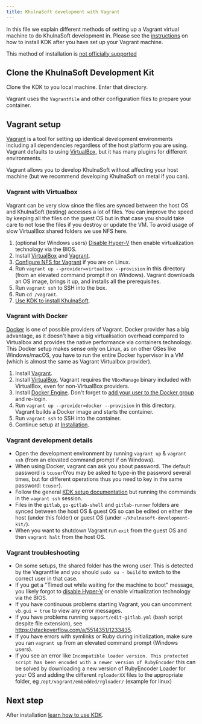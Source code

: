 ```yaml
---
title: KhulnaSoft development with Vagrant
---
```


In this file we explain different methods of setting up a Vagrant
virtual machine to do KhulnaSoft development in. Please see the [instructions](../_index.md) on how to
install KDK after you have set up your Vagrant machine.

This method of installation is [not officially supported](../../README.md#installation)

## Clone the KhulnaSoft Development Kit

Clone the KDK to you local machine. Enter that directory.

Vagrant uses the `Vagrantfile` and other configuration files to prepare your
container.

## Vagrant setup

[Vagrant](https://www.vagrantup.com) is a tool for setting up identical development environments including
all dependencies regardless of the host platform you are using. Vagrant defaults to using
[VirtualBox](https://www.virtualbox.org), but it has many plugins for different environments.

Vagrant allows you to develop KhulnaSoft without affecting your host machine (but we
recommend developing KhulnaSoft on metal if you can).

### Vagrant with Virtualbox

Vagrant can be very slow since the files are synced between the host OS and KhulnaSoft
(testing) accesses a lot of files.
You can improve the speed by keeping all the files on the guest OS but in that
case you should take care to not lose the files if you destroy or update the VM.
To avoid usage of slow VirtualBox shared folders we use NFS here.

1. (optional for Windows users) [Disable Hyper-V](https://superuser.com/a/642027/143551)
   then enable virtualization technology via the BIOS.
1. Install [VirtualBox](https://www.virtualbox.org) and [Vagrant](https://www.vagrantup.com).
1. [Configure NFS for Vagrant](https://docs.vagrantup.com/v2/synced-folders/nfs.html)
   if you are on Linux.
1. Run `vagrant up --provider=virtualbox --provision` in this directory (from an elevated
   command prompt if on Windows). Vagrant downloads an OS image, brings it
   up, and installs all the prerequisites.
1. Run `vagrant ssh` to SSH into the box.
1. Run `cd /vagrant`.
1. [Use KDK to install KhulnaSoft](../_index.md#use-kdk-to-install-gitlab).

### Vagrant with Docker

[Docker](https://www.docker.com/) is one of possible providers of Vagrant.
Docker provider has a big advantage, as it doesn't have a big virtualisation
overhead compared to Virtualbox and provides the native performance via
containers technology. This Docker setup makes sense only on Linux, as on other
OSes like Windows/macOS, you have to run the entire Docker hypervisor in a VM
(which is almost the same as Vagrant Virtualbox provider).

1. Install [Vagrant](https://www.vagrantup.com).
1. Install [VirtualBox](https://www.virtualbox.org). Vagrant requires the `VBoxManage` binary included with
   VirtualBox, even for non-VirtualBox providers.
1. Install [Docker Engine](https://www.docker.com/products/docker-engine). Don't forget to
   [add your user to the Docker group](https://docs.docker.com/install/linux/linux-postinstall/)
   and re-login.
1. Run `vagrant up --provider=docker --provision` in this directory. Vagrant builds a
   Docker image and starts the container.
1. Run `vagrant ssh` to SSH into the container.
1. Continue setup at [Installation](../_index.md).

### Vagrant development details

- Open the development environment by running `vagrant up` & `vagrant ssh`
  (from an elevated command prompt if on Windows).
- When using Docker, vagrant can ask you about password. The default password
  is `tcuser`(You may be asked to type-in the password several times, but for different operations thus you need to key in the same password: `tcuser`).
- Follow the general [KDK setup documentation](../_index.md) but running the
  commands in the `vagrant ssh` session.
- Files in the `gitlab`, `go-gitlab-shell` and `gitlab-runner` folders are synced between the
  host OS & guest OS so can be edited on either the host (under this folder) or
  guest OS (under `~/khulnasoft-development-kit/`).
- When you want to shutdown Vagrant run `exit` from the guest OS and then
  `vagrant halt` from the host OS.

### Vagrant troubleshooting

- On some setups, the shared folder has the wrong user. This is detected
  by the Vagrantfile and you should `sudo su - build` to switch to the correct
  user in that case.
- If you get a "Timed out while waiting for the machine to boot" message, you
  likely forgot to [disable Hyper-V](https://superuser.com/a/642027/143551) or
  enable virtualization technology via the BIOS.
- If you have continuous problems starting Vagrant, you can uncomment
  `vb.gui = true` to view any error messages.
- If you have problems running `support/edit-gitlab.yml` (bash script despite
  file extension), see <https://stackoverflow.com/a/5514351/1233435>.
- If you have errors with symlinks or Ruby during initialization, make sure you ran `vagrant up` from an elevated command prompt (Windows users).
- If you see an error like `Incompatible loader version. This protected script has been encoded with a newer version of RubyEncoder`
  this can be solved by downloading a new version of RubyEncoder Loader for your
  OS and adding the different `rgloaderXX` files to the appropriate folder,
  eg `/opt/vagrant/embedded/rgloader/` (example for linux)

## Next step

After installation [learn how to use KDK](_index.md).
